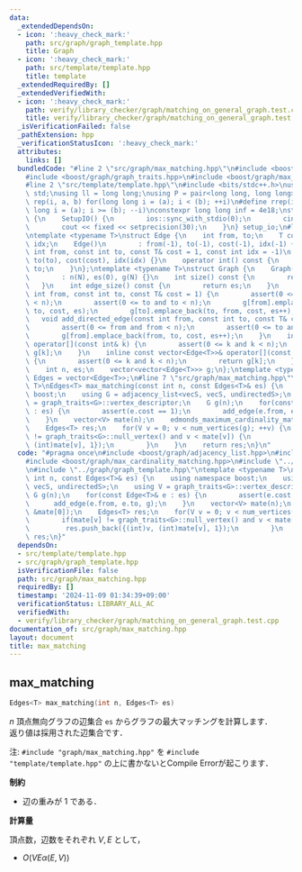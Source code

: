 ```yaml
---
data:
  _extendedDependsOn:
  - icon: ':heavy_check_mark:'
    path: src/graph/graph_template.hpp
    title: Graph
  - icon: ':heavy_check_mark:'
    path: src/template/template.hpp
    title: template
  _extendedRequiredBy: []
  _extendedVerifiedWith:
  - icon: ':heavy_check_mark:'
    path: verify/library_checker/graph/matching_on_general_graph.test.cpp
    title: verify/library_checker/graph/matching_on_general_graph.test.cpp
  _isVerificationFailed: false
  _pathExtension: hpp
  _verificationStatusIcon: ':heavy_check_mark:'
  attributes:
    links: []
  bundledCode: "#line 2 \"src/graph/max_matching.hpp\"\n#include <boost/graph/adjacency_list.hpp>\n\
    #include <boost/graph/graph_traits.hpp>\n#include <boost/graph/max_cardinality_matching.hpp>\n\
    #line 2 \"src/template/template.hpp\"\n#include <bits/stdc++.h>\nusing namespace\
    \ std;\nusing ll = long long;\nusing P = pair<long long, long long>;\n#define\
    \ rep(i, a, b) for(long long i = (a); i < (b); ++i)\n#define rrep(i, a, b) for(long\
    \ long i = (a); i >= (b); --i)\nconstexpr long long inf = 4e18;\nstruct SetupIO\
    \ {\n    SetupIO() {\n        ios::sync_with_stdio(0);\n        cin.tie(0);\n\
    \        cout << fixed << setprecision(30);\n    }\n} setup_io;\n#line 3 \"src/graph/graph_template.hpp\"\
    \ntemplate <typename T>\nstruct Edge {\n    int from, to;\n    T cost;\n    int\
    \ idx;\n    Edge()\n        : from(-1), to(-1), cost(-1), idx(-1) {}\n    Edge(const\
    \ int from, const int to, const T& cost = 1, const int idx = -1)\n        : from(from),\
    \ to(to), cost(cost), idx(idx) {}\n    operator int() const {\n        return\
    \ to;\n    }\n};\ntemplate <typename T>\nstruct Graph {\n    Graph(const int N)\n\
    \        : n(N), es(0), g(N) {}\n    int size() const {\n        return n;\n \
    \   }\n    int edge_size() const {\n        return es;\n    }\n    void add_edge(const\
    \ int from, const int to, const T& cost = 1) {\n        assert(0 <= from and from\
    \ < n);\n        assert(0 <= to and to < n);\n        g[from].emplace_back(from,\
    \ to, cost, es);\n        g[to].emplace_back(to, from, cost, es++);\n    }\n \
    \   void add_directed_edge(const int from, const int to, const T& cost = 1) {\n\
    \        assert(0 <= from and from < n);\n        assert(0 <= to and to < n);\n\
    \        g[from].emplace_back(from, to, cost, es++);\n    }\n    inline vector<Edge<T>>&\
    \ operator[](const int& k) {\n        assert(0 <= k and k < n);\n        return\
    \ g[k];\n    }\n    inline const vector<Edge<T>>& operator[](const int& k) const\
    \ {\n        assert(0 <= k and k < n);\n        return g[k];\n    }\n\n   private:\n\
    \    int n, es;\n    vector<vector<Edge<T>>> g;\n};\ntemplate <typename T>\nusing\
    \ Edges = vector<Edge<T>>;\n#line 7 \"src/graph/max_matching.hpp\"\ntemplate <typename\
    \ T>\nEdges<T> max_matching(const int n, const Edges<T>& es) {\n    using namespace\
    \ boost;\n    using G = adjacency_list<vecS, vecS, undirectedS>;\n    using V\
    \ = graph_traits<G>::vertex_descriptor;\n    G g(n);\n    for(const Edge<T>& e\
    \ : es) {\n        assert(e.cost == 1);\n        add_edge(e.from, e.to, g);\n\
    \    }\n    vector<V> mate(n);\n    edmonds_maximum_cardinality_matching(g, &mate[0]);\n\
    \    Edges<T> res;\n    for(V v = 0; v < num_vertices(g); ++v) {\n        if(mate[v]\
    \ != graph_traits<G>::null_vertex() and v < mate[v]) {\n            res.push_back({(int)v,\
    \ (int)mate[v], 1});\n        }\n    }\n    return res;\n}\n"
  code: "#pragma once\n#include <boost/graph/adjacency_list.hpp>\n#include <boost/graph/graph_traits.hpp>\n\
    #include <boost/graph/max_cardinality_matching.hpp>\n#include \"../template/template.hpp\"\
    \n#include \"../graph/graph_template.hpp\"\ntemplate <typename T>\nEdges<T> max_matching(const\
    \ int n, const Edges<T>& es) {\n    using namespace boost;\n    using G = adjacency_list<vecS,\
    \ vecS, undirectedS>;\n    using V = graph_traits<G>::vertex_descriptor;\n   \
    \ G g(n);\n    for(const Edge<T>& e : es) {\n        assert(e.cost == 1);\n  \
    \      add_edge(e.from, e.to, g);\n    }\n    vector<V> mate(n);\n    edmonds_maximum_cardinality_matching(g,\
    \ &mate[0]);\n    Edges<T> res;\n    for(V v = 0; v < num_vertices(g); ++v) {\n\
    \        if(mate[v] != graph_traits<G>::null_vertex() and v < mate[v]) {\n   \
    \         res.push_back({(int)v, (int)mate[v], 1});\n        }\n    }\n    return\
    \ res;\n}"
  dependsOn:
  - src/template/template.hpp
  - src/graph/graph_template.hpp
  isVerificationFile: false
  path: src/graph/max_matching.hpp
  requiredBy: []
  timestamp: '2024-11-09 01:34:39+09:00'
  verificationStatus: LIBRARY_ALL_AC
  verifiedWith:
  - verify/library_checker/graph/matching_on_general_graph.test.cpp
documentation_of: src/graph/max_matching.hpp
layout: document
title: max_matching
---
```


## max_matching

```cpp
Edges<T> max_matching(int n, Edges<T> es)
```

$n$ 頂点無向グラフの辺集合 `es` からグラフの最大マッチングを計算します．<br>
返り値は採用された辺集合です．

注: `#include "graph/max_matching.hpp"` を `#include "template/template.hpp"` の上に書かないとCompile Errorが起こります．

**制約**

- 辺の重みが $1$ である．

**計算量**

頂点数，辺数をそれぞれ $V, E$ として，

- $O(VE \alpha(E, V))$